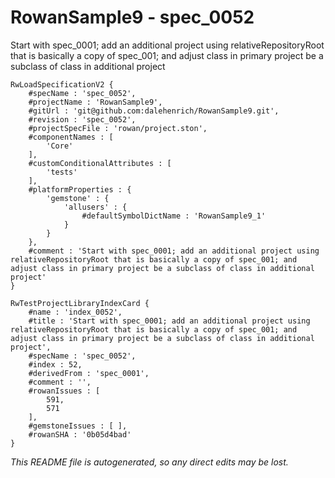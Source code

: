 # RowanSample9 - spec_0052
Start with spec_0001; add an additional project using relativeRepositoryRoot that is basically a copy of spec_001; and adjust class in primary project be a subclass of class in additional project
```
RwLoadSpecificationV2 {
	#specName : 'spec_0052',
	#projectName : 'RowanSample9',
	#gitUrl : 'git@github.com:dalehenrich/RowanSample9.git',
	#revision : 'spec_0052',
	#projectSpecFile : 'rowan/project.ston',
	#componentNames : [
		'Core'
	],
	#customConditionalAttributes : [
		'tests'
	],
	#platformProperties : {
		'gemstone' : {
			'allusers' : {
				#defaultSymbolDictName : 'RowanSample9_1'
			}
		}
	},
	#comment : 'Start with spec_0001; add an additional project using relativeRepositoryRoot that is basically a copy of spec_001; and adjust class in primary project be a subclass of class in additional project'
}

RwTestProjectLibraryIndexCard {
	#name : 'index_0052',
	#title : 'Start with spec_0001; add an additional project using relativeRepositoryRoot that is basically a copy of spec_001; and adjust class in primary project be a subclass of class in additional project',
	#specName : 'spec_0052',
	#index : 52,
	#derivedFrom : 'spec_0001',
	#comment : '',
	#rowanIssues : [
		591,
		571
	],
	#gemstoneIssues : [ ],
	#rowanSHA : '0b05d4bad'
}
```

*This README file is autogenerated, so any direct edits may be lost.*
